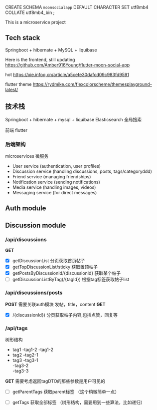 CREATE SCHEMA `moonsocialapp` DEFAULT CHARACTER SET utf8mb4 COLLATE utf8mb4_bin ;

This is a microservice project

## Tech stack
Springboot + hibernate + MySQL + liquibase

Here is the frontend, still updating 
https://github.com/Amber916Young/flutter-moon-social-app

hot
https://xie.infoq.cn/article/a5cefe30dafcd09c983fd9591

flutter theme
https://rydmike.com/flexcolorscheme/themesplayground-latest/

## 技术栈
Springboot + hibernate + mysql + liquibase
Elasticsearch 全局搜索

前端 flutter

### 后端架构
microservices 微服务
- User service (authentication, user profiles)
- Discussion service (handling discussions, posts, tags/categoryddd)
- Friend service (managing friendships)
- Notification service (sending notifications)
- Media service (handling images, videos)
- Messaging service (for direct messages)

## Auth module



## Discussion module

### /api/discussions 

**GET**
- [x] getDiscussionList 分页获取首页帖子
- [x] getTopDiscussionList/sticky  获取置顶帖子
- [x] getPostsByDiscussionId/{discussionId}  获取某个帖子
- [ ] getDiscussionListByTag(/{tagId}) 根据tag标签获取帖子list

### /api/discussions/posts

**POST**  需要关联auth模块
发帖，title，content
**GET**
- [x] /{discussionId}) 分页获取帖子内容,包括点赞，回复等



### /api/tags
树形结构
- tag1
  -tag1-2
  -tag1-2
- tag2
  -tag2-1
- tag3
  -tag3-1           
  -tag3-2      
  -tag3-3


**GET**
需要考虑返回tagDTO的那些参数是用户可见的

- [ ] getParentTags 获取parent标签 （这个稍微简单一点）
- [ ] getTags 获取全部标签 （树形结构，需要用到一些算法，比如递归）

